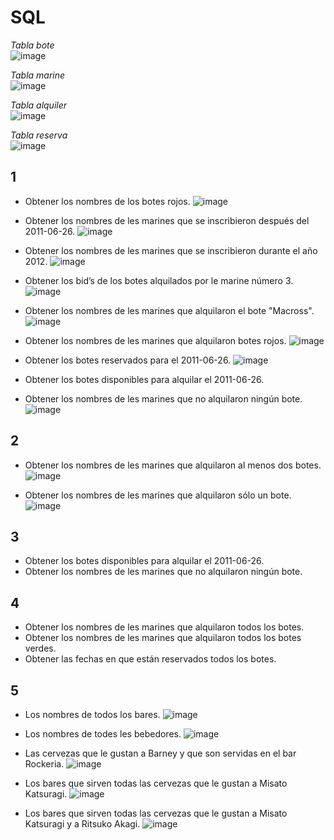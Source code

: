 # SQL

_Tabla bote_  
  ![image](https://github.com/JGRoldan/Programacion-UNGS/assets/71336562/a416ae5a-678f-47ee-9409-77d45d3a0a8d)

_Tabla marine_  
![image](https://github.com/JGRoldan/Programacion-UNGS/assets/71336562/50d007e1-e530-4268-b0c3-948fb8de9547)

_Tabla alquiler_  
![image](https://github.com/JGRoldan/Programacion-UNGS/assets/71336562/ffa77acb-94d1-46c2-b195-8042ff1e7a98)

_Tabla reserva_  
![image](https://github.com/JGRoldan/Programacion-UNGS/assets/71336562/97d42878-94da-4c8b-bd7f-7ad18d7d5181)

## 1 
- Obtener los nombres de los botes rojos.
  ![image](https://github.com/JGRoldan/Programacion-UNGS/assets/71336562/3f99c97d-b154-43d7-a2b4-cae2b9273e33)

- Obtener los nombres de les marines que se inscribieron después del 2011-06-26.
  ![image](https://github.com/JGRoldan/Programacion-UNGS/assets/71336562/c8477752-675f-478c-b02b-57955292fc74)

- Obtener los nombres de les marines que se inscribieron durante el año 2012.
  ![image](https://github.com/JGRoldan/Programacion-UNGS/assets/71336562/9ff77c99-1679-4e7a-95a8-68892fc3381b)

- Obtener los bid’s de los botes alquilados por le marine número 3.
  ![image](https://github.com/JGRoldan/Programacion-UNGS/assets/71336562/4b2b617b-9b0b-4561-bc4c-daad58d02292)

- Obtener los nombres de les marines que alquilaron el bote "Macross".
  ![image](https://github.com/JGRoldan/Programacion-UNGS/assets/71336562/b6733cd7-ce1e-4925-8a06-fa51a12350b4)

- Obtener los nombres de les marines que alquilaron botes rojos.
  ![image](https://github.com/JGRoldan/Programacion-UNGS/assets/71336562/ad060a8c-e126-4210-9086-75700edc5dda)

- Obtener los botes reservados para el 2011-06-26.
  ![image](https://github.com/JGRoldan/Programacion-UNGS/assets/71336562/a05e79a2-1587-4cca-a289-7e3dcf9533cf)

- Obtener los botes disponibles para alquilar el 2011-06-26.
  
- Obtener los nombres de les marines que no alquilaron ningún bote.
  ![image](https://github.com/JGRoldan/Programacion-UNGS/assets/71336562/1541a8a3-e98e-46e6-af0a-318a408c3280)

## 2
- Obtener los nombres de les marines que alquilaron al menos dos botes.
  ![image](https://github.com/JGRoldan/Programacion-UNGS/assets/71336562/2863db13-13d2-43c9-ac7d-9c77087aa0ee)

- Obtener los nombres de les marines que alquilaron sólo un bote.
  ![image](https://github.com/JGRoldan/Programacion-UNGS/assets/71336562/f3cfeba4-ef98-4a30-81ad-86bfc08623f4)

## 3
- Obtener los botes disponibles para alquilar el 2011-06-26.  
- Obtener los nombres de les marines que no alquilaron ningún bote.
## 4
- Obtener los nombres de les marines que alquilaron todos los botes.
- Obtener los nombres de les marines que alquilaron todos los botes verdes.
- Obtener las fechas en que están reservados todos los botes.

## 5
- Los nombres de todos los bares.
![image](https://github.com/JGRoldan/Programacion-UNGS/assets/71336562/51bbbef8-2f97-4e1a-97ae-3148b64c11ee)

- Los nombres de todes les bebedores.
![image](https://github.com/JGRoldan/Programacion-UNGS/assets/71336562/1f394c97-1f4b-45ba-be24-4cff457de973)

- Las cervezas que le gustan a Barney y que son servidas en el bar Rockeria.
![image](https://github.com/JGRoldan/Programacion-UNGS/assets/71336562/9a36e48a-4b25-48cd-9b4b-d60641f9fabc)

- Los bares que sirven todas las cervezas que le gustan a Misato Katsuragi.
![image](https://github.com/JGRoldan/Programacion-UNGS/assets/71336562/2083beef-1c27-4acd-9888-0de6cd53beaa)

- Los bares que sirven todas las cervezas que le gustan a Misato Katsuragi y a Ritsuko Akagi.
![image](https://github.com/JGRoldan/Programacion-UNGS/assets/71336562/43433364-f6e2-4e0b-869f-58077d3e4330)
